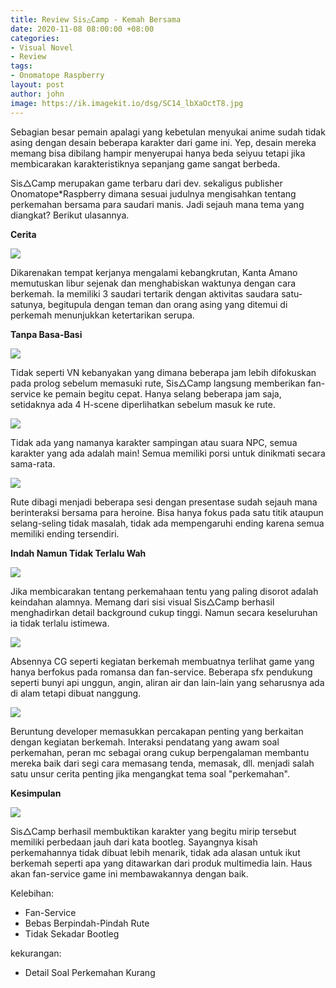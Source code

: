```yaml
---
title: Review Sis△Camp - Kemah Bersama
date: 2020-11-08 08:00:00 +08:00
categories:
- Visual Novel
- Review
tags:
- Onomatope Raspberry
layout: post
author: john
image: https://ik.imagekit.io/dsg/SC14_lbXaOctT8.jpg
---
```


Sebagian besar pemain apalagi yang kebetulan menyukai anime sudah tidak asing dengan desain beberapa karakter dari game ini. Yep, desain mereka memang bisa dibilang hampir menyerupai hanya beda seiyuu tetapi jika membicarakan karakteristiknya sepanjang game sangat berbeda.

Sis△Camp merupakan game terbaru dari dev. sekaligus publisher Onomatope*Raspberry dimana sesuai judulnya mengisahkan tentang perkemahan bersama para saudari manis. Jadi sejauh mana tema yang diangkat? Berikut ulasannya.

**Cerita**

![](https://ik.imagekit.io/dsg/SC1_GzxXtljHP.jpg)

Dikarenakan tempat kerjanya mengalami kebangkrutan, Kanta Amano memutuskan libur sejenak dan menghabiskan waktunya dengan cara berkemah. Ia memiliki 3 saudari tertarik dengan aktivitas saudara satu-satunya, begitupula dengan teman dan orang asing yang ditemui di perkemah menunjukkan ketertarikan serupa.

**Tanpa Basa-Basi**

![](https://ik.imagekit.io/dsg/SC11_e-SubV2p_A.jpg)

Tidak seperti VN kebanyakan yang dimana beberapa jam lebih difokuskan pada prolog sebelum memasuki rute, Sis△Camp langsung memberikan fan-service ke pemain begitu cepat. Hanya selang beberapa jam saja, setidaknya ada 4 H-scene diperlihatkan sebelum masuk ke rute.

![](https://ik.imagekit.io/dsg/SC15_3knXX6_3kz.jpg)

Tidak ada yang namanya karakter sampingan atau suara NPC, semua karakter yang ada adalah main! Semua memiliki porsi untuk dinikmati secara sama-rata.

![](https://ik.imagekit.io/dsg/SC18_-6E0H26Ls.jpg)

Rute dibagi menjadi beberapa sesi dengan presentase sudah sejauh mana berinteraksi bersama para heroine. Bisa hanya fokus pada satu titik ataupun selang-seling tidak masalah, tidak ada mempengaruhi ending karena semua memiliki ending tersendiri.

**Indah Namun Tidak Terlalu Wah**

![](https://ik.imagekit.io/dsg/SC13_1ld_AIS1I.jpg)

Jika membicarakan tentang perkemahaan tentu yang paling disorot adalah keindahan alamnya. Memang dari sisi visual Sis△Camp berhasil menghadirkan detail background cukup tinggi. Namun secara keseluruhan ia tidak terlalu istimewa.

![](https://ik.imagekit.io/dsg/SC10_O1x6n-vs4.jpg)

Absennya CG seperti kegiatan berkemah membuatnya terlihat game yang hanya berfokus pada romansa dan fan-service. Beberapa sfx pendukung seperti bunyi api unggun, angin, aliran air dan lain-lain yang seharusnya ada di alam tetapi dibuat nanggung.

![](https://ik.imagekit.io/dsg/SC17_K7T1bCVk9.jpg)

Beruntung developer memasukkan percakapan penting yang berkaitan dengan kegiatan berkemah. Interaksi pendatang yang awam soal perkemahan, peran mc sebagai orang cukup berpengalaman membantu mereka baik dari segi cara memasang tenda, memasak, dll. menjadi salah satu unsur cerita penting jika mengangkat tema soal "perkemahan".

**Kesimpulan**

![](https://ik.imagekit.io/dsg/SC8_1NDRW3du4r.jpg)

Sis△Camp berhasil membuktikan karakter yang begitu mirip tersebut memiliki perbedaan jauh dari kata bootleg. Sayangnya kisah perkemahannya tidak dibuat lebih menarik, tidak ada alasan untuk ikut berkemah seperti apa yang ditawarkan dari produk multimedia lain. Haus akan fan-service game ini membawakannya dengan baik.

Kelebihan:

* Fan-Service
* Bebas Berpindah-Pindah Rute
* Tidak Sekadar Bootleg

kekurangan:

* Detail Soal Perkemahan Kurang